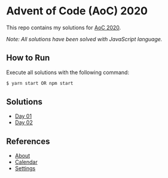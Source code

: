 # Advent of Code (AoC) 2020

This repo contains my solutions for [AoC 2020](https://adventofcode.com/2020).

_Note: All solutions have been solved with JavaScript language._

## How to Run

Execute all solutions with the following command:

```sh
$ yarn start OR npm start
```

## Solutions

- [Day 01](src/day-01/README.md)
- [Day 02](src/day-02/README.md)

## References

- [About](https://adventofcode.com/2020/about)
- [Calendar](https://adventofcode.com/2020)
- [Settings](https://adventofcode.com/2020/settings)
